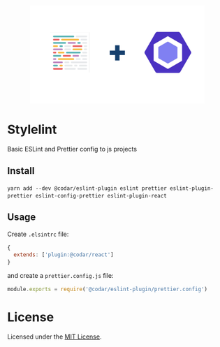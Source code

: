 <p align="center">
  <img src="/logo.png" alt="Stylelint" width="400px"/>
</p>

# Stylelint

Basic ESLint and Prettier config to js projects

## Install

`yarn add --dev @codar/eslint-plugin eslint prettier eslint-plugin-prettier eslint-config-prettier eslint-plugin-react`

## Usage

Create `.elsintrc` file:

```js
{
  extends: ['plugin:@codar/react']
}
```

and create a `prettier.config.js` file:

```js
module.exports = require('@codar/eslint-plugin/prettier.config')
```

# License

Licensed under the [MIT License](http://www.opensource.org/licenses/mit-license.php).
